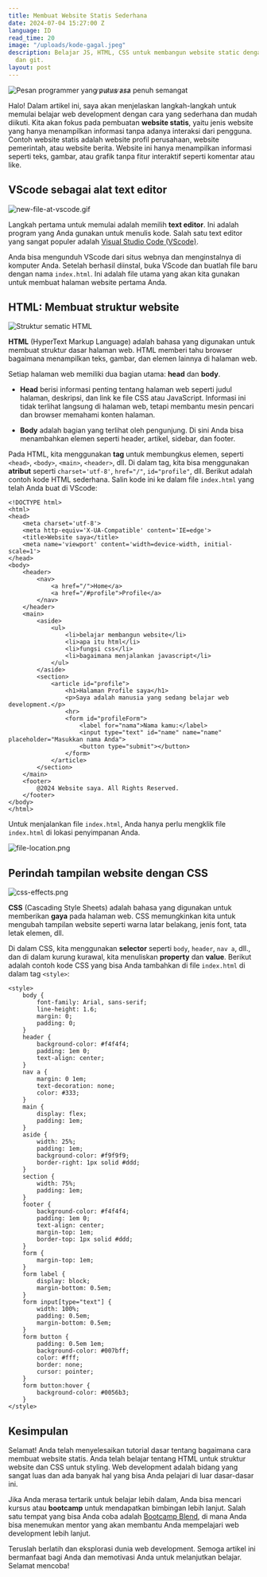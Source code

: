 ```yaml
---
title: Membuat Website Statis Sederhana
date: 2024-07-04 15:27:00 Z
language: ID
read_time: 20
image: "/uploads/kode-gagal.jpeg"
description: Belajar JS, HTML, CSS untuk membangun website static dengan tools VScode
  dan git.
layout: post
---
```


![Pesan programmer yang ̷p̷u̷t̷u̷s̷ ̷a̷s̷a̷  penuh semangat](/uploads/kode-gagal.jpeg)

Halo! Dalam artikel ini, saya akan menjelaskan langkah-langkah untuk memulai belajar web development dengan cara yang sederhana dan mudah diikuti. Kita akan fokus pada pembuatan **website statis**, yaitu jenis website yang hanya menampilkan informasi tanpa adanya interaksi dari pengguna. Contoh website statis adalah website profil perusahaan, website pemerintah, atau website berita. Website ini hanya menampilkan informasi seperti teks, gambar, atau grafik tanpa fitur interaktif seperti komentar atau like.

## VScode sebagai alat text editor

![new-file-at-vscode.gif](/uploads/new-file-at-vscode.gif)

Langkah pertama untuk memulai adalah memilih **text editor**. Ini adalah program yang Anda gunakan untuk menulis kode. Salah satu text editor yang sangat populer adalah [Visual Studio Code (VScode)](https://code.visualstudio.com).

Anda bisa mengunduh VScode dari situs webnya dan menginstalnya di komputer Anda. Setelah berhasil diinstal, buka VScode dan buatlah file baru dengan nama `index.html`. Ini adalah file utama yang akan kita gunakan untuk membuat halaman website pertama Anda.

## HTML: Membuat struktur website

![Struktur sematic HTML](/uploads/html-semantic-structure.png)

**HTML** (HyperText Markup Language) adalah bahasa yang digunakan untuk membuat struktur dasar halaman web. HTML memberi tahu browser bagaimana menampilkan teks, gambar, dan elemen lainnya di halaman web.

Setiap halaman web memiliki dua bagian utama: **head** dan **body**.

* **Head** berisi informasi penting tentang halaman web seperti judul halaman, deskripsi, dan link ke file CSS atau JavaScript. Informasi ini tidak terlihat langsung di halaman web, tetapi membantu mesin pencari dan browser memahami konten halaman.

* **Body** adalah bagian yang terlihat oleh pengunjung. Di sini Anda bisa menambahkan elemen seperti header, artikel, sidebar, dan footer.

Pada HTML, kita menggunakan **tag** untuk membungkus elemen, seperti `<head>`, `<body>`, `<main>`, `<header>`, dll. Di dalam tag, kita bisa menggunakan **atribut** seperti `charset='utf-8'`, `href="/"`, `id="profile"`, dll. Berikut adalah contoh kode HTML sederhana. Salin kode ini ke dalam file `index.html` yang telah Anda buat di VScode:

    <!DOCTYPE html>
    <html>
    <head>
        <meta charset='utf-8'>
        <meta http-equiv='X-UA-Compatible' content='IE=edge'>
        <title>Website saya</title>
        <meta name='viewport' content='width=device-width, initial-scale=1'>
    </head>
    <body>
        <header>
            <nav>
                <a href="/">Home</a>
                <a href="/#profile">Profile</a>
            </nav>
        </header>
        <main>
            <aside>
                <ul>
                    <li>belajar membangun website</li>
                    <li>apa itu html</li>
                    <li>fungsi css</li>
                    <li>bagaimana menjalankan javascript</li>
                </ul>
            </aside>
            <section>
                <article id="profile">
                    <h1>Halaman Profile saya</h1>
                    <p>Saya adalah manusia yang sedang belajar web development.</p>
                    <hr>
                    <form id="profileForm">
                        <label for="nama">Nama kamu:</label>
                        <input type="text" id="name" name="name" placeholder="Masukkan nama Anda">
                        <button type="submit"></button>
                    </form>
                </article>
            </section>
        </main>
        <footer>
            @2024 Website saya. All Rights Reserved.
        </footer>
    </body>
    </html>

Untuk menjalankan file `index.html`, Anda hanya perlu mengklik file `index.html` di lokasi penyimpanan Anda.

![file-location.png](/uploads/file-location.png)

## Perindah tampilan website dengan CSS

![css-effects.png](/uploads/css-effects.png)

**CSS** (Cascading Style Sheets) adalah bahasa yang digunakan untuk memberikan **gaya** pada halaman web. CSS memungkinkan kita untuk mengubah tampilan website seperti warna latar belakang, jenis font, tata letak elemen, dll.

Di dalam CSS, kita menggunakan **selector** seperti `body`, `header`, `nav a`, dll., dan di dalam kurung kurawal, kita menuliskan **property** dan **value**. Berikut adalah contoh kode CSS yang bisa Anda tambahkan di file `index.html` di dalam tag `<style>`:

    <style>
        body {
            font-family: Arial, sans-serif;
            line-height: 1.6;
            margin: 0;
            padding: 0;
        }
        header {
            background-color: #f4f4f4;
            padding: 1em 0;
            text-align: center;
        }
        nav a {
            margin: 0 1em;
            text-decoration: none;
            color: #333;
        }
        main {
            display: flex;
            padding: 1em;
        }
        aside {
            width: 25%;
            padding: 1em;
            background-color: #f9f9f9;
            border-right: 1px solid #ddd;
        }
        section {
            width: 75%;
            padding: 1em;
        }
        footer {
            background-color: #f4f4f4;
            padding: 1em 0;
            text-align: center;
            margin-top: 1em;
            border-top: 1px solid #ddd;
        }
        form {
            margin-top: 1em;
        }
        form label {
            display: block;
            margin-bottom: 0.5em;
        }
        form input[type="text"] {
            width: 100%;
            padding: 0.5em;
            margin-bottom: 0.5em;
        }
        form button {
            padding: 0.5em 1em;
            background-color: #007bff;
            color: #fff;
            border: none;
            cursor: pointer;
        }
        form button:hover {
            background-color: #0056b3;
        }
    </style>

## Kesimpulan

Selamat! Anda telah menyelesaikan tutorial dasar tentang bagaimana cara membuat website statis. Anda telah belajar tentang HTML untuk struktur website dan CSS untuk styling. Web development adalah bidang yang sangat luas dan ada banyak hal yang bisa Anda pelajari di luar dasar-dasar ini. 

Jika Anda merasa tertarik untuk belajar lebih dalam, Anda bisa mencari kursus atau **bootcamp** untuk mendapatkan bimbingan lebih lanjut. Salah satu tempat yang bisa Anda coba adalah [Bootcamp Blend](https://www.blendinnovation.com/bootcamp), di mana Anda bisa menemukan mentor yang akan membantu Anda mempelajari web development lebih lanjut.

Teruslah berlatih dan eksplorasi dunia web development. Semoga artikel ini bermanfaat bagi Anda dan memotivasi Anda untuk melanjutkan belajar. Selamat mencoba!